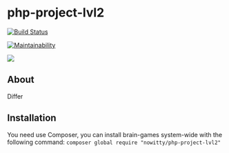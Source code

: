# php-project-lvl2

[![Build Status](https://travis-ci.com/Nowitty/php-project-lvl2.svg?branch=master)](https://travis-ci.com/Nowitty/php-project-lvl2)

[![Maintainability](https://api.codeclimate.com/v1/badges/49ab57c8baa9070c4e77/maintainability)](https://codeclimate.com/github/Nowitty/php-project-lvl2/maintainability)

<a href="https://codeclimate.com/github/Nowitty/php-project-lvl2/test_coverage"><img src="https://api.codeclimate.com/v1/badges/49ab57c8baa9070c4e77/test_coverage" /></a>

## About
Differ


## Installation

You need use Composer, you can install brain-games system-wide with the following command:
        `composer global require "nowitty/php-project-lvl2"`


